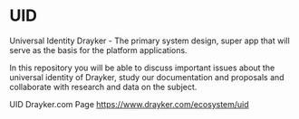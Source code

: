 # UID
Universal Identity Drayker - The primary system design, super app that will serve as the basis for the platform applications.

In this repository you will be able to discuss important issues about the universal identity of Drayker, study our documentation and proposals and collaborate with research and data on the subject.


UID Drayker.com Page https://www.drayker.com/ecosystem/uid
